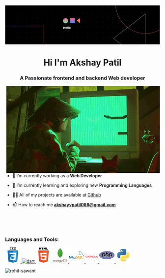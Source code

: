 ![logo](https://github.com/sawantrohit144/sawantrohit144/blob/main/Banner.png)
<h1 align="center">Hi I'm Akshay Patil</h1>
<h3 align="center">A Passionate frontend and backend Web developer</h3>

<img align="right" alt="Coding" width="500" src="https://github.com/sawantrohit144/sawantrohit144/blob/main/Gif.gif">

- 🔭 I’m currently working as a **Web Developer**

- 🌱 I’m currently learning and exploring new **Programming Languages**

- 👨‍💻 All of my projects are available at [Github](Github)

- 📫 How to reach me **akshayvpatil066@gmail.com**

<br>
<br>
<br>
<h3 align="left">Languages and Tools:</h3>
<p> 
  <a href="https://www.w3schools.com/css/" target="_blank" rel="noreferrer"> 
  <img src="https://raw.githubusercontent.com/devicons/devicon/master/icons/css3/css3-original-wordmark.svg" alt="css3" width="50" height="50"/> </a> 
<a href="https://dart.dev" target="_blank" rel="noreferrer"> 
  <img src="https://www.vectorlogo.zone/logos/dartlang/dartlang-icon.svg" alt="dart" width="50" height="50"/> </a> 
  <img src="https://raw.githubusercontent.com/devicons/devicon/master/icons/html5/html5-original-wordmark.svg" alt="html5" width="50" height="50"/> </a> 
<a href="https://www.mongodb.com/" target="_blank" rel="noreferrer"> 
  <img src="https://raw.githubusercontent.com/devicons/devicon/master/icons/mongodb/mongodb-original-wordmark.svg" alt="mongodb" width="50" height="50"/> </a> 
<a href="https://www.mysql.com/" target="_blank" rel="noreferrer"> 
  <img src="https://raw.githubusercontent.com/devicons/devicon/master/icons/mysql/mysql-original-wordmark.svg" alt="mysql" width="50" height="50"/> </a> 
<a href="https://www.oracle.com/" target="_blank" rel="noreferrer"> <img src="https://raw.githubusercontent.com/devicons/devicon/master/icons/oracle/oracle-original.svg" alt="oracle" width="40" height="40"/> </a> 
<a href="https://www.php.net" target="_blank" rel="noreferrer"> 
  <img src="https://raw.githubusercontent.com/devicons/devicon/master/icons/php/php-original.svg" alt="php" width="50" height="50"/> </a> 
<a href="https://www.python.org" target="_blank" rel="noreferrer"> 
  <img src="https://raw.githubusercontent.com/devicons/devicon/master/icons/python/python-original.svg" alt="python" width="50" height="50"/> </a> </p>

<p><img align="left" src="https://github-readme-stats.vercel.app/api/top-langs?username=rohit-sawant&show_icons=true&locale=en&layout=compact" alt="rohit-sawant" /></p>



